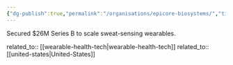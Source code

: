 ```yaml
---
{"dg-publish":true,"permalink":"/organisations/epicore-biosystems/","title":"Epicore Biosystems"}
---
```



Secured $26M Series B to scale sweat-sensing wearables.

related_to:: [[wearable-health-tech\|wearable-health-tech]]
related_to:: [[united-states\|United-States]]
